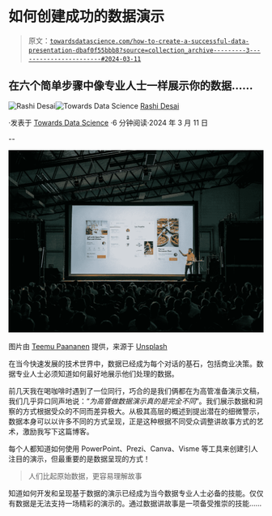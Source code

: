 # 如何创建成功的数据演示

> 原文：[`towardsdatascience.com/how-to-create-a-successful-data-presentation-dbaf0f55bbb8?source=collection_archive---------3-----------------------#2024-03-11`](https://towardsdatascience.com/how-to-create-a-successful-data-presentation-dbaf0f55bbb8?source=collection_archive---------3-----------------------#2024-03-11)

## 在六个简单步骤中像专业人士一样展示你的数据……

[](https://rashidesai2424.medium.com/?source=post_page---byline--dbaf0f55bbb8--------------------------------)![Rashi Desai](https://rashidesai2424.medium.com/?source=post_page---byline--dbaf0f55bbb8--------------------------------)[](https://towardsdatascience.com/?source=post_page---byline--dbaf0f55bbb8--------------------------------)![Towards Data Science](https://towardsdatascience.com/?source=post_page---byline--dbaf0f55bbb8--------------------------------) [Rashi Desai](https://rashidesai2424.medium.com/?source=post_page---byline--dbaf0f55bbb8--------------------------------)

·发表于 [Towards Data Science](https://towardsdatascience.com/?source=post_page---byline--dbaf0f55bbb8--------------------------------) ·6 分钟阅读·2024 年 3 月 11 日

--

![](img/07611a0dad1373559340e35c9a42129b.png)

图片由 [Teemu Paananen](https://unsplash.com/@xteemu?utm_content=creditCopyText&utm_medium=referral&utm_source=unsplash) 提供，来源于 [Unsplash](https://unsplash.com/photos/person-discussing-while-standing-in-front-of-a-large-screen-in-front-of-people-inside-dim-lighted-room-bzdhc5b3Bxs?utm_content=creditCopyText&utm_medium=referral&utm_source=unsplash)

在当今快速发展的技术世界中，数据已经成为每个对话的基石，包括商业决策。数据专业人士必须知道如何最好地展示他们处理的数据。

前几天我在喝咖啡时遇到了一位同行，巧合的是我们俩都在为高管准备演示文稿，我们几乎异口同声地说：“*为高管做数据演示真的是完全不同*”。我们展示数据和洞察的方式根据受众的不同而差异极大。从极其高层的概述到提出潜在的细微警示，数据本身可以以许多不同的方式呈现，正是这种根据不同受众调整讲故事方式的艺术，激励我写下这篇博客。

每个人都知道如何使用 PowerPoint、Prezi、Canva、Visme 等工具来创建引人注目的演示，但最重要的是数据呈现的方式！

> 人们比起原始数据，更容易理解故事

知道如何开发和呈现基于数据的演示已经成为当今数据专业人士必备的技能。仅仅有数据是无法支持一场精彩的演示的。通过数据讲故事是一项备受推崇的技能……
